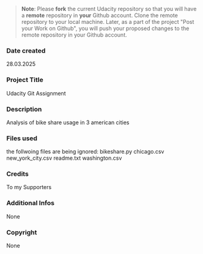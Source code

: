 >**Note**: Please **fork** the current Udacity repository so that you will have a **remote** repository in **your** Github account. Clone the remote repository to your local machine. Later, as a part of the project "Post your Work on Github", you will push your proposed changes to the remote repository in your Github account.

### Date created
28.03.2025

### Project Title
Udacity Git Assignment

### Description
Analysis of bike share usage in 3 american cities

### Files used
the follwoing files are being ignored:
bikeshare.py
chicago.csv
new_york_city.csv
readme.txt
washington.csv

### Credits
To my Supporters

### Additional Infos
None

### Copyright
None
